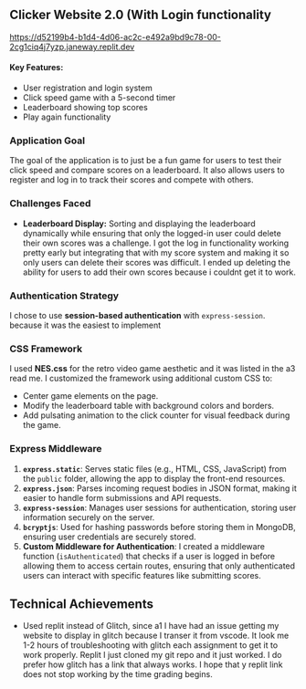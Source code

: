 
## Clicker Website 2.0 (With Login functionality

https://d52199b4-b1d4-4d06-ac2c-e492a9bd9c78-00-2cg1ciq4j7yzp.janeway.replit.dev

#### Key Features:
- User registration and login system
- Click speed game with a 5-second timer
- Leaderboard showing top scores
- Play again functionality

### Application Goal
The goal of the application is to just be a fun game for users to test their click speed and compare scores on a leaderboard. It also allows users to register and log in to track their scores and compete with others.

### Challenges Faced
- **Leaderboard Display:** Sorting and displaying the leaderboard dynamically while ensuring that only the logged-in user could delete their own scores was a challenge. I got the log in functionality working pretty early but integrating that with my score system and making it so only users can delete their scores was difficult. I ended up deleting the ability for users to add their own scores because i couldnt get it to work. 

### Authentication Strategy
I chose to use **session-based authentication** with `express-session`. because it was the easiest to implement

### CSS Framework
I used **NES.css** for the retro video game aesthetic and it was listed in the a3 read me. I customized the framework using additional custom CSS to:
- Center game elements on the page.
- Modify the leaderboard table with background colors and borders.
- Add pulsating animation to the click counter for visual feedback during the game.

### Express Middleware
1. **`express.static`**: Serves static files (e.g., HTML, CSS, JavaScript) from the `public` folder, allowing the app to display the front-end resources.
2. **`express.json`**: Parses incoming request bodies in JSON format, making it easier to handle form submissions and API requests.
3. **`express-session`**: Manages user sessions for authentication, storing user information securely on the server.
4. **`bcryptjs`**: Used for hashing passwords before storing them in MongoDB, ensuring user credentials are securely stored.
5. **Custom Middleware for Authentication**: I created a middleware function (`isAuthenticated`) that checks if a user is logged in before allowing them to access certain routes, ensuring that only authenticated users can interact with specific features like submitting scores.

## Technical Achievements
- Used replit instead of Glitch, since a1 I have had an issue getting my website to display in glitch because I transer it from vscode. It look me 1-2 hours of troubleshooting with glitch each assignment to get it to work properly. Replit I just cloned my git repo and it just worked. I do prefer how glitch has a link that always works. I hope that y replit link does not stop working by the time grading begins. 

